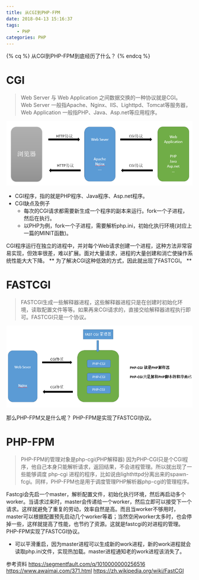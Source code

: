 ```yaml
---
title: 从CGI到PHP-FPM
date: 2018-04-13 15:16:37
tags:
    - PHP
categories: PHP
---
```

{% cq %} 从CGI到PHP-FPM到底经历了什么？ {% endcq %}
<!-- more -->
# CGI
>Web Server 与 Web Application 之间数据交换的一种协议就是CGI。
>Web Server 一般指Apache、Nginx、IIS、Lighttpd、Tomcat等服务器，
>Web Application 一般指PHP、Java、Asp.net等应用程序。

![](image/date/201804131604_477.png)

- CGI程序，指的就是PHP程序、Java程序、Asp.net程序。
- CGI缺点及例子
    + 每次的CGI请求都需要新生成一个程序的副本来运行。fork一个子进程，然后在执行。
    + 以PHP为例，fork一个子进程，需要解析php.ini，初始化执行环境(对应上一篇的MINIT函数)。

CGI程序运行在独立的进程中，并对每个Web请求创建一个进程，这种方法非常容易实现，但效率很差，难以扩展。面对大量请求，进程的大量创建和消亡使操作系统性能大大下降。
** 为了解决CGI这种低效的方式，因此就出现了FASTCGI。 **

# FASTCGI
>FASTCGI生成一些解释器进程，这些解释器进程只是在创建时初始化环境，读取配置文件等等。如果再来CGI请求的，直接交给解释器进程执行即可。FASTCGI只是一个协议。

![](image/date/201804131652_555.png)

那么PHP-FPM又是什么呢？ PHP-FPM是实现了FASTCGI协议。

# PHP-FPM
>PHP-FPM的管理对象是php-cgi(PHP解释器)
>因为PHP-CGI只是个CGI程序，他自己本身只能解析请求，返回结果，不会进程管理。所以就出现了一些能够调度 php-cgi 进程的程序，比如说由lighthttpd分离出来的spawn-fcgi。同样，PHP-FPM也是用于调度管理PHP解析器php-cgi的管理程序。

Fastcgi会先启一个master，解析配置文件，初始化执行环境，然后再启动多个worker。当请求过来时，master会传递给一个worker，然后立即可以接受下一个请求。这样就避免了重复的劳动，效率自然是高。而且当worker不够用时，master可以根据配置预先启动几个worker等着；当然空闲worker太多时，也会停掉一些，这样就提高了性能，也节约了资源。这就是fastcgi的对进程的管理。PHP-FPM实现了FASTCGI协议。

- 可以平滑重启，因为master进程可以生成新的work进程，新的work进程就会读取php.ini文件，实现热加载。master进程通知老的work进程该消失了。



参考资料
https://segmentfault.com/q/1010000000256516
https://www.awaimai.com/371.html
https://zh.wikipedia.org/wiki/FastCGI
